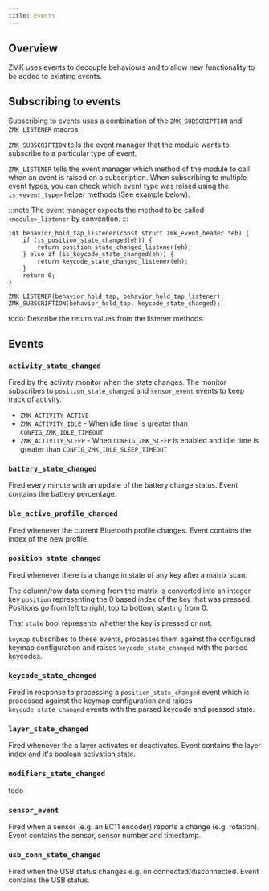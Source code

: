 ```yaml
---
title: Events
---
```


## Overview

ZMK uses events to decouple behaviours and to allow new functionality to be added to existing events.

## Subscribing to events

Subscribing to events uses a combination of the `ZMK_SUBSCRIPTION` and `ZMK_LISTENER` macros.

`ZMK_SUBSCRIPTION` tells the event manager that the module wants to subscribe to a particular type of event.

`ZMK_LISTENER` tells the event manager which method of the module to call when an event is raised on a subscription. When subscribing to multiple event types, you can check which event type was raised using the `is_<event_type>` helper methods (See example below).

:::note
The event manager expects the method to be called `<module>_listener` by convention.
:::

```
int behavior_hold_tap_listener(const struct zmk_event_header *eh) {
    if (is_position_state_changed(eh)) {
        return position_state_changed_listener(eh);
    } else if (is_keycode_state_changed(eh)) {
        return keycode_state_changed_listener(eh);
    }
    return 0;
}

ZMK_LISTENER(behavior_hold_tap, behavior_hold_tap_listener);
ZMK_SUBSCRIPTION(behavior_hold_tap, keycode_state_changed);
```

todo: Describe the return values from the listener methods.

## Events

### `activity_state_changed`

Fired by the activity monitor when the state changes. The monitor subscribes to `position_state_changed` and `sensor_event` events to keep track of activity.

- `ZMK_ACTIVITY_ACTIVE`
- `ZMK_ACTIVITY_IDLE` - When idle time is greater than `CONFIG_ZMK_IDLE_TIMEOUT `
- `ZMK_ACTIVITY_SLEEP` - When `CONFIG_ZMK_SLEEP` is enabled and idle time is greater than `CONFIG_ZMK_IDLE_SLEEP_TIMEOUT`

### `battery_state_changed`

Fired every minute with an update of the battery charge status. Event contains the battery percentage.

### `ble_active_profile_changed`

Fired whenever the current Bluetooth profile changes. Event contains the index of the new profile.

### `position_state_changed`

Fired whenever there is a change in state of any key after a matrix scan.

The column/row data coming from the matrix is converted into an integer key `position` representing the 0 based index of the key that was pressed. Positions go from left to right, top to bottom, starting from 0.

That `state` bool represents whether the key is pressed or not.

`keymap` subscribes to these events, processes them against the configured keymap configuration and raises `keycode_state_changed` with the parsed keycodes.

### `keycode_state_changed`

Fired in response to processing a `position_state_changed` event which is processed against the keymap configuration and raises `keycode_state_changed` events with the parsed keycode and pressed state.

### `layer_state_changed`

Fired whenever the a layer activates or deactivates. Event contains the layer index and it's boolean activation state.

### `modifiers_state_changed`

todo

<!-- Seems to be a work in progress,  I can see definitions but no usages -->

### `sensor_event`

Fired when a sensor (e.g. an EC11 encoder) reports a change (e.g. rotation). Event contains the sensor, sensor number and timestamp.

### `usb_conn_state_changed`

Fired when the USB status changes e.g. on connected/disconnected. Event contains the USB status.
